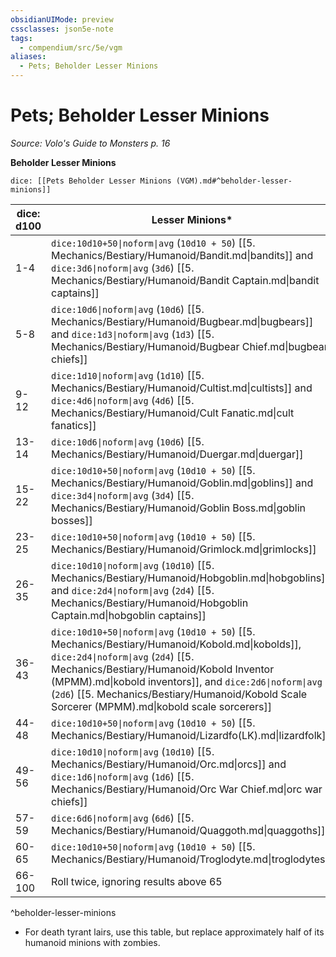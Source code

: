```yaml
---
obsidianUIMode: preview
cssclasses: json5e-note
tags:
  - compendium/src/5e/vgm
aliases:
  - Pets; Beholder Lesser Minions
---
```

# Pets; Beholder Lesser Minions
*Source: Volo's Guide to Monsters p. 16* 

**Beholder Lesser Minions**

`dice: [[Pets Beholder Lesser Minions (VGM).md#^beholder-lesser-minions]]`

| dice: d100 | Lesser Minions* |
|------------|-----------------|
| 1-4 | `dice:10d10+50\|noform\|avg` (`10d10 + 50`) [[5. Mechanics/Bestiary/Humanoid/Bandit.md\|bandits]] and `dice:3d6\|noform\|avg` (`3d6`) [[5. Mechanics/Bestiary/Humanoid/Bandit Captain.md\|bandit captains]] |
| 5-8 | `dice:10d6\|noform\|avg` (`10d6`) [[5. Mechanics/Bestiary/Humanoid/Bugbear.md\|bugbears]] and `dice:1d3\|noform\|avg` (`1d3`) [[5. Mechanics/Bestiary/Humanoid/Bugbear Chief.md\|bugbear chiefs]] |
| 9-12 | `dice:1d10\|noform\|avg` (`1d10`) [[5. Mechanics/Bestiary/Humanoid/Cultist.md\|cultists]] and `dice:4d6\|noform\|avg` (`4d6`) [[5. Mechanics/Bestiary/Humanoid/Cult Fanatic.md\|cult fanatics]] |
| 13-14 | `dice:10d6\|noform\|avg` (`10d6`) [[5. Mechanics/Bestiary/Humanoid/Duergar.md\|duergar]] |
| 15-22 | `dice:10d10+50\|noform\|avg` (`10d10 + 50`) [[5. Mechanics/Bestiary/Humanoid/Goblin.md\|goblins]] and `dice:3d4\|noform\|avg` (`3d4`) [[5. Mechanics/Bestiary/Humanoid/Goblin Boss.md\|goblin bosses]] |
| 23-25 | `dice:10d10+50\|noform\|avg` (`10d10 + 50`) [[5. Mechanics/Bestiary/Humanoid/Grimlock.md\|grimlocks]] |
| 26-35 | `dice:10d10\|noform\|avg` (`10d10`) [[5. Mechanics/Bestiary/Humanoid/Hobgoblin.md\|hobgoblins]] and `dice:2d4\|noform\|avg` (`2d4`) [[5. Mechanics/Bestiary/Humanoid/Hobgoblin Captain.md\|hobgoblin captains]] |
| 36-43 | `dice:10d10+50\|noform\|avg` (`10d10 + 50`) [[5. Mechanics/Bestiary/Humanoid/Kobold.md\|kobolds]], `dice:2d4\|noform\|avg` (`2d4`) [[5. Mechanics/Bestiary/Humanoid/Kobold Inventor (MPMM).md\|kobold inventors]], and `dice:2d6\|noform\|avg` (`2d6`) [[5. Mechanics/Bestiary/Humanoid/Kobold Scale Sorcerer (MPMM).md\|kobold scale sorcerers]] |
| 44-48 | `dice:10d10+50\|noform\|avg` (`10d10 + 50`) [[5. Mechanics/Bestiary/Humanoid/Lizardfo(LK).md\|lizardfolk]] |
| 49-56 | `dice:10d10\|noform\|avg` (`10d10`) [[5. Mechanics/Bestiary/Humanoid/Orc.md\|orcs]] and `dice:1d6\|noform\|avg` (`1d6`) [[5. Mechanics/Bestiary/Humanoid/Orc War Chief.md\|orc war chiefs]] |
| 57-59 | `dice:6d6\|noform\|avg` (`6d6`) [[5. Mechanics/Bestiary/Humanoid/Quaggoth.md\|quaggoths]] |
| 60-65 | `dice:10d10+50\|noform\|avg` (`10d10 + 50`) [[5. Mechanics/Bestiary/Humanoid/Troglodyte.md\|troglodytes]] |
| 66-100 | Roll twice, ignoring results above 65 |
^beholder-lesser-minions

* For death tyrant lairs, use this table, but replace approximately half of its humanoid minions with zombies.
